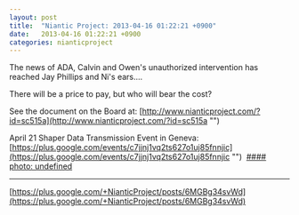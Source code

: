 ```yaml
---
layout: post
title:  "Niantic Project: 2013-04-16 01:22:21 +0900"
date:   2013-04-16 01:22:21 +0900
categories: nianticproject
---
```

The news of ADA, Calvin and Owen's unauthorized intervention has reached Jay Phillips and Ni's ears....

There will be a price to pay, but who will bear the cost?

See the document on the Board at: [http://www.nianticproject.com/?id=sc515a](http://www.nianticproject.com/?id=sc515a "")

April 21 Shaper Data Transmission Event in Geneva: [https://plus.google.com/events/c7jjnj1vq2ts627o1uj85fnnjic](https://plus.google.com/events/c7jjnj1vq2ts627o1uj85fnnjic "") 
[#### photo: undefined](https://lh3.googleusercontent.com/-01GFNEgYPHE/UWwohuy4xpI/AAAAAAAAFFk/aGrmJSMqdZU/w288-h288/bad.png "")
- - -
[https://plus.google.com/+NianticProject/posts/6MGBg34svWd](https://plus.google.com/+NianticProject/posts/6MGBg34svWd)
